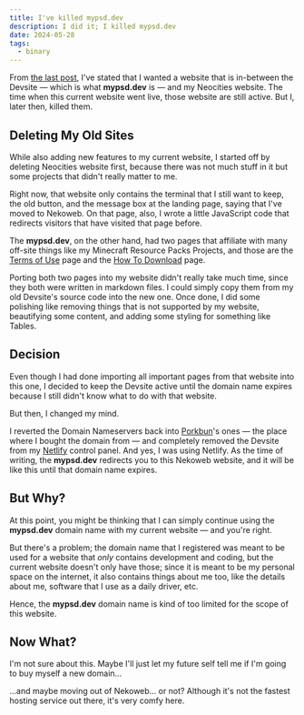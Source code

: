 ```yaml
---
title: I've killed mypsd.dev
description: I did it; I killed mypsd.dev
date: 2024-05-28
tags:
  - binary
---
```


From [the last post](/blog/a-fresh-start-with-11ty), I've stated that I wanted a website that is in-between the Devsite — which is what **mypsd.dev** is — and my Neocities website. The time when this current website went live, those website are still active. But I, later then, killed them.

## Deleting My Old Sites

While also adding new features to my current website, I started off by deleting Neocities website first, because there was not much stuff in it but some projects that didn't really matter to me.

Right now, that website only contains the terminal that I still want to keep, the old button, and the message box at the landing page, saying that I've moved to Nekoweb. On that page, also, I wrote a little JavaScript code that redirects visitors that have visited that page before.

The **mypsd.dev**, on the other hand, had two pages that affiliate with many off-site things like my Minecraft Resource Packs Projects, and those are the [Terms of Use](/archive/terms-of-use) page and the [How To Download](/archive/how-to-download-minecraft-mod-packs-from-modrinth-and-github/) page.

Porting both two pages into my website didn't really take much time, since they both were written in markdown files. I could simply copy them from my old Devsite's source code into the new one. Once done, I did some polishing like removing things that is not supported by my website, beautifying some content, and adding some styling for something like Tables.

## Decision

Even though I had done importing all important pages from that website into this one, I decided to keep the Devsite active until the domain name expires because I still didn't know what to do with that website.

But then, I changed my mind.

I reverted the Domain Nameservers back into [Porkbun](https://porkbun.com)'s ones — the place where I bought the domain from — and completely removed the Devsite from my [Netlify](https://netlify.com) control panel. And yes, I was using Netlify. As the time of writing, the **mypsd.dev** redirects you to this Nekoweb website, and it will be like this until that domain name expires.

## But Why?

At this point, you might be thinking that I can simply continue using the **mypsd.dev** domain name with my current website — and you're right.

But there's a problem; the domain name that I registered was meant to be used for a website that *only* contains development and coding, but the current website doesn't only have those; since it is meant to be my personal space on the internet, it also contains things about me too, like the details about me, software that I use as a daily driver, etc.

Hence, the **mypsd.dev** domain name is kind of too limited for the scope of this website.

## Now What?

I'm not sure about this. Maybe I'll just let my future self tell me if I'm going to buy myself a new domain...

...and maybe moving out of Nekoweb... or not? Although it's not the fastest hosting service out there, it's very comfy here.